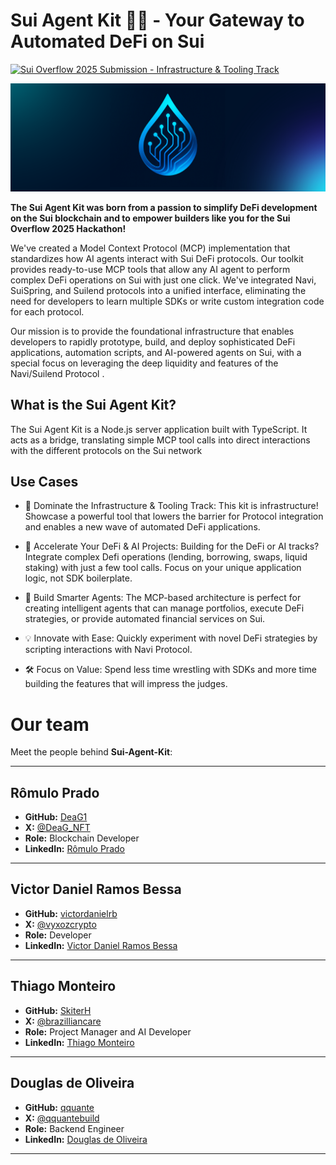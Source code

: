 # Sui Agent Kit 🤖🌊 - Your Gateway to Automated DeFi on Sui

[![Sui Overflow 2025 Submission - Infrastructure & Tooling Track](https://img.shields.io/badge/Sui_Overflow_2025-Infra_&_Tooling-blue?style=for-the-badge)](https://overflowportal.sui.io/)

<img src="/public/banner.png" />

**The Sui Agent Kit was born from a passion to simplify DeFi development on the Sui blockchain and to empower builders like you for the Sui Overflow 2025 Hackathon!**

We've created a Model Context Protocol (MCP) implementation that standardizes how AI agents interact with Sui DeFi protocols. Our toolkit provides ready-to-use MCP tools that allow any AI agent to perform complex DeFi operations on Sui with just one click. We've integrated Navi, SuiSpring, and Suilend protocols into a unified interface, eliminating the need for developers to learn multiple SDKs or write custom integration code for each protocol.

Our mission is to provide the foundational infrastructure that enables developers to rapidly prototype, build, and deploy sophisticated DeFi applications, automation scripts, and AI-powered agents on Sui, with a special focus on leveraging the deep liquidity and features of the Navi/Suilend Protocol .

## What is the Sui Agent Kit?
The Sui Agent Kit is a Node.js server application built with TypeScript. It acts as a bridge, translating simple MCP tool calls into direct interactions with the different protocols on the Sui network

## Use Cases 

 - 🌟 Dominate the Infrastructure & Tooling Track: This kit is infrastructure! Showcase a powerful tool that lowers the barrier for Protocol integration and enables a new wave of automated DeFi applications.

 - 🚀 Accelerate Your DeFi & AI Projects: Building for the DeFi or AI tracks? Integrate complex Defi operations (lending, borrowing, swaps, liquid staking) with just a few tool calls. Focus on your unique application logic, not SDK boilerplate.

- 🤖 Build Smarter Agents: The MCP-based architecture is perfect for creating intelligent agents that can manage portfolios, execute DeFi strategies, or provide automated financial services on Sui.

- 💡 Innovate with Ease: Quickly experiment with novel DeFi strategies by scripting interactions with Navi Protocol.

- 🛠️ Focus on Value: Spend less time wrestling with SDKs and more time building the features that will impress the judges.



# Our team

Meet the people behind **Sui-Agent-Kit**:

---

## Rômulo Prado
- **GitHub:** [DeaG1](https://github.com/DeaG1)
- **X:** [@DeaG_NFT](https://x.com/DeaG_NFT)
- **Role:** Blockchain Developer
- **LinkedIn:** [Rômulo Prado](https://www.linkedin.com/in/rômulo-prado-27017b1bb/)

---

## Victor Daniel Ramos Bessa
- **GitHub:** [victordanielrb](https://github.com/victordanielrb)
- **X:** [@vyxozcrypto](https://x.com/vyxozcrypto)
- **Role:** Developer
- **LinkedIn:** [Victor Daniel Ramos Bessa](https://www.linkedin.com/public-profile/settings)

---

## Thiago Monteiro
- **GitHub:** [SkiterH](https://github.com/SkiterH)
- **X:** [@brazilliancare](https://x.com/brazilliancare)
- **Role:** Project Manager and AI Developer
- **LinkedIn:** [Thiago Monteiro](https://www.linkedin.com/in/brazilliancare/)

---

## Douglas de Oliveira
- **GitHub:** [qquante](https://github.com/qquante)
- **X:** [@qquantebuild](https://x.com/qquantebuild)
- **Role:** Backend Engineer
- **LinkedIn:** [Douglas de Oliveira](https://www.linkedin.com/in/douglas-silva-data-analyst/)

---

